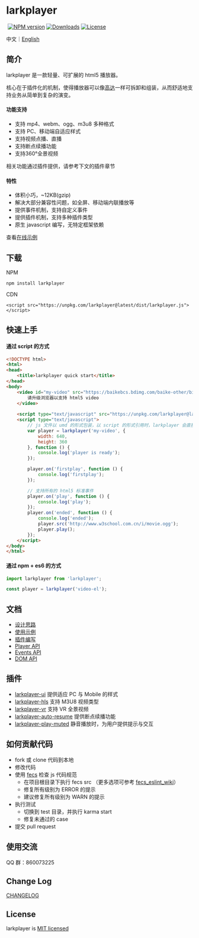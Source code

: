 <h1 align="left">larkplayer</h1>

<p align="left">
  <a href="https://www.npmjs.com/package/larkplayer"><img src="https://img.shields.io/npm/v/larkplayer.svg?style=flat-square" alt="NPM version"></a>
  <a href="https://www.npmjs.com/package/larkplayer"><img src="https://img.shields.io/npm/dt/larkplayer.svg?style=flat-square" alt="Downloads"></a>
  <a href="https://www.npmjs.com/package/larkplayer"><img src="https://img.shields.io/github/license/dblate/larkplayer.svg?style=flat-square" alt="License"></a>
</p>

中文｜[English](./readme-en.md)

## 简介

larkplayer 是一款轻量、可扩展的 html5 播放器。

核心在于插件化的机制，使得播放器可以像[高达](https://baike.baidu.com/item/%E6%9C%BA%E5%8A%A8%E6%88%98%E5%A3%AB%E9%AB%98%E8%BE%BE/9365)一样可拆卸和组装，从而舒适地支持业务从简单到复杂的演变。

#### 功能支持

* 支持 mp4、webm、ogg、m3u8 多种格式
* 支持 PC、移动端自适应样式
* 支持视频点播、直播
* 支持断点续播功能
* 支持360°全景视频

相关功能通过插件提供，请参考下文的插件章节

#### 特性

* 体积小巧，~12KB(gzip)
* 解决大部分兼容性问题，如全屏、移动端内联播放等
* 提供事件机制，支持自定义事件
* 提供插件机制，支持多种插件类型
* 原生 javascript 编写，无特定框架依赖

查看[在线示例](https://dblate.github.io/larkplayer/examples/)

## 下载

NPM
```
npm install larkplayer
```

CDN
```
<script src="https://unpkg.com/larkplayer@latest/dist/larkplayer.js"></script>
```

## 快速上手

#### 通过 script 的方式

```html
<!DOCTYPE html>
<html>
<head>
    <title>larkplayer quick start</title>
</head>
<body>
    <video id="my-video" src="https://baikebcs.bdimg.com/baike-other/big-buck-bunny.mp4" width="400" height="300" controls>
        请升级浏览器以支持 html5 video
    </video>
 
    <script type="text/javascript" src="https://unpkg.com/larkplayer@latest/dist/larkplayer.js"></script>
    <script type="text/javascript">
        // js 文件以 umd 的形式包装，以 script 的形式引用时，larkplayer 会直接挂载在 window 上
        var player = larkplayer('my-video', {
            width: 640,
            height: 360
        }, function () {
            console.log('player is ready');
        });

        player.on('firstplay', function () {
            console.log('firstplay');
        });

        // 支持所有的 html5 标准事件
        player.on('play', function () {
            console.log('play');
        });
        player.on('ended', function () {
            console.log('ended');
            player.src('http://www.w3school.com.cn/i/movie.ogg');
            player.play();
        });
    </script>
</body>
</html>
```

#### 通过 npm + es6 的方式


```javascript
import larkplayer from 'larkplayer';

const player = larkplayer('video-el');

```

## 文档

* [设计思路](./docs/design.md)
* [使用示例](./docs/example.md)
* [插件编写](./docs/plugin)
* [Player API](./docs/api/player.md)
* [Events API](./docs/api/events.md)
* [DOM API](./docs/api/dom.md)

## 插件

* [larkplayer-ui](https://github.com/dblate/larkplayer-ui) 提供适应 PC 与 Mobile 的样式
* [larkplayer-hls](https://github.com/dblate/larkplayer-hls) 支持 M3U8 视频类型
* [larkplayer-vr](https://github.com/dblate/larkplayer-vr) 支持 VR 全景视频
* [larkplayer-auto-resume](https://github.com/dblate/larkplayer-auto-resume) 提供断点续播功能
* [larkplayer-play-muted](https://github.com/dblate/larkplayer-play-muted) 静音播放时，为用户提供提示与交互


## 如何贡献代码

* fork 或 clone 代码到本地
* 修改代码
* 使用 [fecs](http://fecs.baidu.com/api) 检查 js 代码规范
    * 在项目根目录下执行 fecs src （更多选项可参考 [fecs_eslint_wiki](https://github.com/ecomfe/fecs/wiki/ESLint)）
    * 修复所有级别为 ERROR 的提示
    * 建议修复所有级别为 WARN 的提示
* 执行测试
    * 切换到 test 目录，并执行 karma start
    * 修复未通过的 case
* 提交 pull request

## 使用交流
QQ 群：860073225

## Change Log
[CHANGELOG](./CHANGELOG.md)

## License
larkplayer is [MIT licensed](./LICENSE)
